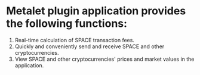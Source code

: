 # Metalet plugin application provides the following functions:

1. Real-time calculation of SPACE transaction fees.
2. Quickly and conveniently send and receive SPACE and other cryptocurrencies.
3. View SPACE and other cryptocurrencies' prices and market values in the application.